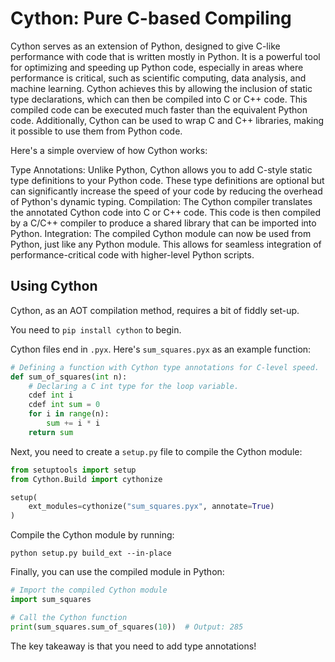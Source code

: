 # Cython: Pure C-based Compiling

Cython serves as an extension of Python, designed to give C-like performance with code that is written mostly in Python. It is a powerful tool for optimizing and speeding up Python code, especially in areas where performance is critical, such as scientific computing, data analysis, and machine learning. Cython achieves this by allowing the inclusion of static type declarations, which can then be compiled into C or C++ code. This compiled code can be executed much faster than the equivalent Python code. Additionally, Cython can be used to wrap C and C++ libraries, making it possible to use them from Python code.

Here's a simple overview of how Cython works:

Type Annotations: Unlike Python, Cython allows you to add C-style static type definitions to your Python code. These type definitions are optional but can significantly increase the speed of your code by reducing the overhead of Python's dynamic typing.
Compilation: The Cython compiler translates the annotated Cython code into C or C++ code. This code is then compiled by a C/C++ compiler to produce a shared library that can be imported into Python.
Integration: The compiled Cython module can now be used from Python, just like any Python module. This allows for seamless integration of performance-critical code with higher-level Python scripts.

## Using Cython

Cython, as an AOT compilation method, requires a bit of fiddly set-up.

You need to `pip install cython` to begin.

Cython files end in `.pyx`. Here's `sum_squares.pyx` as an example function:

```python
# Defining a function with Cython type annotations for C-level speed.
def sum_of_squares(int n):
    # Declaring a C int type for the loop variable.
    cdef int i
    cdef int sum = 0
    for i in range(n):
        sum += i * i
    return sum
```

Next, you need to create a `setup.py` file to compile the Cython module:

```python
from setuptools import setup
from Cython.Build import cythonize

setup(
    ext_modules=cythonize("sum_squares.pyx", annotate=True)
)
```

Compile the Cython module by running:

```shell
python setup.py build_ext --in-place
```

Finally, you can use the compiled module in Python:

```python
# Import the compiled Cython module
import sum_squares

# Call the Cython function
print(sum_squares.sum_of_squares(10))  # Output: 285
```

The key takeaway is that you need to add type annotations!